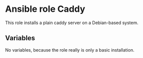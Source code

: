 # Ansible role Caddy

This role installs a plain caddy server on a Debian-based system.

## Variables

No variables, because the role really is only a basic installation.
